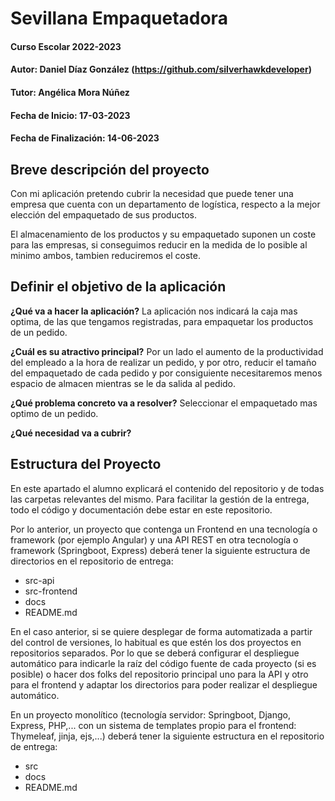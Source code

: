 # Sevillana Empaquetadora

#### Curso Escolar 2022-2023
#### Autor: Daniel Díaz González (https://github.com/silverhawkdeveloper)
#### Tutor: Angélica Mora Núñez
#### Fecha de Inicio: 17-03-2023
#### Fecha de Finalización: 14-06-2023

## Breve descripción del proyecto

Con mi aplicación pretendo cubrir la necesidad que puede tener una empresa que cuenta con un departamento de logística, respecto a la mejor elección del empaquetado de sus productos.

El almacenamiento de los productos y su empaquetado suponen un coste para las empresas, si conseguimos reducir en la medida de lo posible al minimo ambos, tambien reduciremos el coste.

## Definir el objetivo de la aplicación
**¿Qué va a hacer la aplicación?**
La aplicación nos indicará la caja mas optima, de las que tengamos registradas, para empaquetar los productos de un pedido. 

**¿Cuál es su atractivo principal?** 
Por un lado el aumento de la productividad del empleado a la hora de realizar un pedido, y por  otro, reducir el tamaño del empaquetado de cada pedido y por consiguiente necesitaremos menos espacio de almacen mientras se le da salida al pedido.

**¿Qué problema concreto va a resolver?** 
Seleccionar el empaquetado mas optimo de un pedido.

**¿Qué necesidad va a cubrir?**


## Estructura del Proyecto

En este apartado el alumno explicará el contenido del repositorio y de todas las carpetas relevantes del mismo. Para facilitar la gestión de la entrega, todo el código y documentación debe estar en este repositorio.

Por lo anterior, un proyecto que contenga un Frontend en una tecnología o framework (por ejemplo Angular) y una API REST en otra tecnología o framework (Springboot, Express) deberá tener la siguiente estructura de directorios en el repositorio de entrega:

- src-api
- src-frontend
- docs
- README.md

En el caso anterior, si se quiere desplegar de forma automatizada a partir del control de versiones, lo habitual es que estén los dos proyectos en repositorios separados. Por lo que se deberá configurar el despliegue automático para indicarle la raíz del código fuente de cada proyecto (si es posible) o hacer dos folks del repositorio principal uno para la API y otro para el frontend y adaptar los directorios para poder realizar el despliegue automático.

En un proyecto monolítico (tecnología servidor: Springboot, Django, Express, PHP,... con un sistema de templates propio para el frontend: Thymeleaf, jinja, ejs,...) deberá tener la siguiente estructura en el repositorio de entrega:

- src
- docs
- README.md
